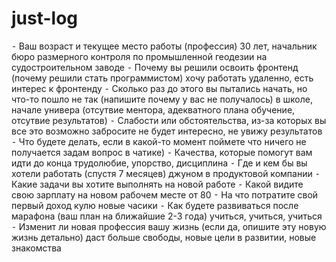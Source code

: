 # just-log
⁃ Ваш возраст и текущее место работы (профессия)
30 лет, начальник бюро размерного контроля по промышленной геодезии на судостроительном заводе
⁃ Почему вы решили освоить фронтенд (почему решили стать программистом)
хочу работать удаленно, есть  интерес к фронтенду
⁃ Сколько раз до этого вы пытались начать, но что-то пошло не так (напишите почему у вас не получалось)
в школе, начале универа (отсутвие ментора, адекватного плана обучение, отсутвие результатов)
⁃ Слабости или обстоятельства, из-за которых вы все это возможно забросите
не будет интересно, не увижу результатов
⁃ Что будете делать, если в какой-то момент поймете что ничего не получается
задам вопрос в чатике)
⁃ Качества, которые помогут вам идти до конца
трудолюбие, упорство, дисциплина
⁃ Где и кем бы вы хотели работать (спустя 7 месяцев)
джуном в продуктовой компании
⁃ Какие задачи вы хотите выполнять на новой работе
⁃ Какой видите свою зарплату на новом рабочем месте
от 80
⁃ На что потратите свой первый доход
кулю новые часики
⁃ Как будете развиваться после марафона (ваш план на ближайшие 2-3 года)
учиться, учиться, учиться
⁃ Изменит ли новая профессия вашу жизнь (если да, опишите эту новую жизнь детально)
даст больше свободы, новые цели в развитии, новые знакомства

